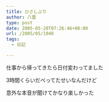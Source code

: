 ```yaml
---
title: ひさしぶり
author: 八雲
type: post
date: 2005-05-28T07:26:46+00:00
url: /2005/05/1040
tags:
  - 日記

---
```

仕事から帰ってきたら日付変わってました
  
3時間くらいだべってたせいなんだけど
  
意外な本音が聞けてかなり楽しかった
